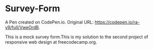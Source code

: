 # Survey-Form
A Pen created on CodePen.io. Original URL: https://codepen.io/ra-y9/full/VweOrdB.

This is a mock survey form.This is my solution to the second project of responsive web design at freecodecamp.org.

